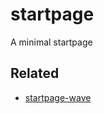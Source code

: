 # startpage

A minimal startpage

## Related

* [startpage-wave](https://github.com/Tobias-Schoch/startpage-wave)
